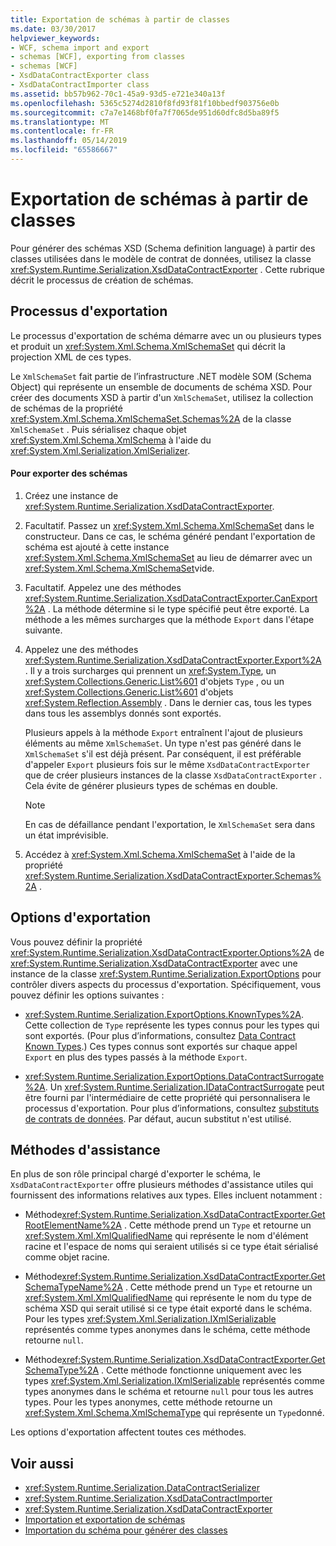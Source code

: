 ```yaml
---
title: Exportation de schémas à partir de classes
ms.date: 03/30/2017
helpviewer_keywords:
- WCF, schema import and export
- schemas [WCF], exporting from classes
- schemas [WCF]
- XsdDataContractExporter class
- XsdDataContractImporter class
ms.assetid: bb57b962-70c1-45a9-93d5-e721e340a13f
ms.openlocfilehash: 5365c5274d2810f8fd93f81f10bbedf903756e0b
ms.sourcegitcommit: c7a7e1468bf0fa7f7065de951d60dfc8d5ba89f5
ms.translationtype: MT
ms.contentlocale: fr-FR
ms.lasthandoff: 05/14/2019
ms.locfileid: "65586667"
---
```

# <a name="exporting-schemas-from-classes"></a>Exportation de schémas à partir de classes
Pour générer des schémas XSD (Schema definition language) à partir des classes utilisées dans le modèle de contrat de données, utilisez la classe <xref:System.Runtime.Serialization.XsdDataContractExporter> . Cette rubrique décrit le processus de création de schémas.  
  
## <a name="the-export-process"></a>Processus d'exportation  
 Le processus d'exportation de schéma démarre avec un ou plusieurs types et produit un <xref:System.Xml.Schema.XmlSchemaSet> qui décrit la projection XML de ces types.  
  
 Le `XmlSchemaSet` fait partie de l’infrastructure .NET modèle SOM (Schema Object) qui représente un ensemble de documents de schéma XSD. Pour créer des documents XSD à partir d'un `XmlSchemaSet`, utilisez la collection de schémas de la propriété <xref:System.Xml.Schema.XmlSchemaSet.Schemas%2A> de la classe `XmlSchemaSet` . Puis sérialisez chaque objet <xref:System.Xml.Schema.XmlSchema> à l'aide du <xref:System.Xml.Serialization.XmlSerializer>.  
  
#### <a name="to-export-schemas"></a>Pour exporter des schémas  
  
1. Créez une instance de <xref:System.Runtime.Serialization.XsdDataContractExporter>.  
  
2. Facultatif. Passez un <xref:System.Xml.Schema.XmlSchemaSet> dans le constructeur. Dans ce cas, le schéma généré pendant l'exportation de schéma est ajouté à cette instance <xref:System.Xml.Schema.XmlSchemaSet> au lieu de démarrer avec un <xref:System.Xml.Schema.XmlSchemaSet>vide.  
  
3. Facultatif. Appelez une des méthodes <xref:System.Runtime.Serialization.XsdDataContractExporter.CanExport%2A> . La méthode détermine si le type spécifié peut être exporté. La méthode a les mêmes surcharges que la méthode `Export` dans l'étape suivante.  
  
4. Appelez une des méthodes <xref:System.Runtime.Serialization.XsdDataContractExporter.Export%2A> . Il y a trois surcharges qui prennent un <xref:System.Type>, un <xref:System.Collections.Generic.List%601> d'objets `Type` , ou un <xref:System.Collections.Generic.List%601> d'objets <xref:System.Reflection.Assembly> . Dans le dernier cas, tous les types dans tous les assemblys donnés sont exportés.  
  
     Plusieurs appels à la méthode `Export` entraînent l'ajout de plusieurs éléments au même `XmlSchemaSet`. Un type n'est pas généré dans le `XmlSchemaSet` s'il est déjà présent. Par conséquent, il est préférable d'appeler `Export` plusieurs fois sur le même `XsdDataContractExporter` que de créer plusieurs instances de la classe `XsdDataContractExporter` . Cela évite de générer plusieurs types de schémas en double.  
  
    > [!NOTE]
    >  En cas de défaillance pendant l'exportation, le `XmlSchemaSet` sera dans un état imprévisible.  
  
5. Accédez à <xref:System.Xml.Schema.XmlSchemaSet> à l'aide de la propriété <xref:System.Runtime.Serialization.XsdDataContractExporter.Schemas%2A> .  
  
## <a name="export-options"></a>Options d'exportation  
 Vous pouvez définir la propriété <xref:System.Runtime.Serialization.XsdDataContractExporter.Options%2A> de <xref:System.Runtime.Serialization.XsdDataContractExporter> avec une instance de la classe <xref:System.Runtime.Serialization.ExportOptions> pour contrôler divers aspects du processus d'exportation. Spécifiquement, vous pouvez définir les options suivantes :  
  
- <xref:System.Runtime.Serialization.ExportOptions.KnownTypes%2A>. Cette collection de `Type` représente les types connus pour les types qui sont exportés. (Pour plus d’informations, consultez [Data Contract Known Types](../../../../docs/framework/wcf/feature-details/data-contract-known-types.md).) Ces types connus sont exportés sur chaque appel `Export` en plus des types passés à la méthode `Export`.  
  
- <xref:System.Runtime.Serialization.ExportOptions.DataContractSurrogate%2A>. Un <xref:System.Runtime.Serialization.IDataContractSurrogate> peut être fourni par l'intermédiaire de cette propriété qui personnalisera le processus d'exportation. Pour plus d’informations, consultez [substituts de contrats de données](../../../../docs/framework/wcf/extending/data-contract-surrogates.md). Par défaut, aucun substitut n'est utilisé.  
  
## <a name="helper-methods"></a>Méthodes d'assistance  
 En plus de son rôle principal chargé d'exporter le schéma, le `XsdDataContractExporter` offre plusieurs méthodes d'assistance utiles qui fournissent des informations relatives aux types. Elles incluent notamment :  
  
- Méthode<xref:System.Runtime.Serialization.XsdDataContractExporter.GetRootElementName%2A> . Cette méthode prend un `Type` et retourne un <xref:System.Xml.XmlQualifiedName> qui représente le nom d'élément racine et l'espace de noms qui seraient utilisés si ce type était sérialisé comme objet racine.  
  
- Méthode<xref:System.Runtime.Serialization.XsdDataContractExporter.GetSchemaTypeName%2A> . Cette méthode prend un `Type` et retourne un <xref:System.Xml.XmlQualifiedName> qui représente le nom du type de schéma XSD qui serait utilisé si ce type était exporté dans le schéma. Pour les types <xref:System.Xml.Serialization.IXmlSerializable> représentés comme types anonymes dans le schéma, cette méthode retourne `null`.  
  
- Méthode<xref:System.Runtime.Serialization.XsdDataContractExporter.GetSchemaType%2A> . Cette méthode fonctionne uniquement avec les types <xref:System.Xml.Serialization.IXmlSerializable> représentés comme types anonymes dans le schéma et retourne `null` pour tous les autres types. Pour les types anonymes, cette méthode retourne un <xref:System.Xml.Schema.XmlSchemaType> qui représente un `Type`donné.  
  
 Les options d'exportation affectent toutes ces méthodes.  
  
## <a name="see-also"></a>Voir aussi

- <xref:System.Runtime.Serialization.DataContractSerializer>
- <xref:System.Runtime.Serialization.XsdDataContractImporter>
- <xref:System.Runtime.Serialization.XsdDataContractExporter>
- [Importation et exportation de schémas](../../../../docs/framework/wcf/feature-details/schema-import-and-export.md)
- [Importation du schéma pour générer des classes](../../../../docs/framework/wcf/feature-details/importing-schema-to-generate-classes.md)
